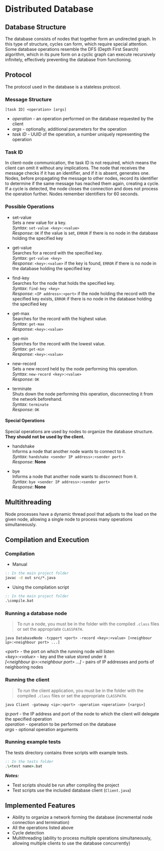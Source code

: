 
# Distributed Database

## Database Structure
The database consists of nodes that together form an undirected graph. In this type of structure, cycles can form, which require special attention. Some database operations resemble the DFS (Depth First Search) algorithm, which in its pure form on a cyclic graph can execute recursively infinitely, effectively preventing the database from functioning.

## Protocol
The protocol used in the database is a stateless protocol.

### Message Structure
```
[task ID] <operation> [args]
```
- *operation* - an operation performed on the database requested by the client
- *args* - optionally, additional parameters for the operation
- *task ID* - UUID of the operation, a number uniquely representing the operation

### Task ID
In client-node communication, the task ID is not required, which means the client can omit it without any implications. The node that receives the message checks if it has an identifier, and if it is absent, generates one. Nodes, before propagating the message to other nodes, record its identifier to determine if the same message has reached them again, creating a cycle. If a cycle is detected, the node closes the connection and does not process the operation further. Nodes remember identifiers for 60 seconds.

### Possible Operations
- set-value\
  Sets a new value for a key.\
  *Syntax*: ```set-value <key>:<value>```\
  *Response*: ```OK``` if the value is set, ```ERROR``` if there is no node in the database holding the specified key

- get-value\
  Searches for a record with the specified key.\
  *Syntax*: ```get-value <key>```\
  *Response*: ```<key>:<value>``` if the key is found, ```ERROR``` if there is no node in the database holding the specified key

- find-key\
  Searches for the node that holds the specified key.\
  *Syntax*: ```find-key <key>```\
  *Response*: ```<IP address>:<port>``` if the node holding the record with the specified key exists, ```ERROR``` if there is no node in the database holding the specified key

- get-max\
  Searches for the record with the highest value.\
  *Syntax*: ```get-max```\
  *Response*: ```<key>:<value>```

- get-min\
  Searches for the record with the lowest value.\
  *Syntax*: ```get-min```\
  *Response*: ```<key>:<value>```

- new-record\
  Sets a new record held by the node performing this operation.\
  *Syntax*: ```new-record <key>:<value>```\
  *Response*: ```OK```

- terminate\
  Shuts down the node performing this operation, disconnecting it from the network beforehand.\
  *Syntax*: ```terminate```\
  *Response*: ```OK```

#### Special Operations
Special operations are used by nodes to organize the database structure. **They should not be used by the client.**
- handshake\
  Informs a node that another node wants to connect to it.\
  *Syntax*: ```handshake <sender IP address>:<sender port>```\
  *Response*: **None**

- bye\
  Informs a node that another node wants to disconnect from it.\
  *Syntax*: ```bye <sender IP address>:<sender port>```\
  *Response*: **None**

## Multithreading
Node processes have a dynamic thread pool that adjusts to the load on the given node, allowing a single node to process many operations simultaneously.

## Compilation and Execution
### Compilation
- Manual
```cmd
:: In the main project folder
javac -d out src/*.java
```
- Using the compilation script
```cmd
:: In the main project folder
.\compile.bat
```
### Running a database node
> To run a node, you must be in the folder with the compiled `.class` files or set the appropriate `CLASSPATH`.
```
java DatabaseNode -tcpport <port> -record <key>:<value> [<neighbour ip>:<neighbour port> ...]
```
*\<port\>* - the port on which the running node will listen\
*\<key\>:\<value\>* - key and the value stored under it\
*[\<neighbour ip\>:\<neighbour port\> ...]* - pairs of IP addresses and ports of neighboring nodes

### Running the client
> To run the client application, you must be in the folder with the compiled `.class` files or set the appropriate `CLASSPATH`.
```
java Client -gateway <ip>:<port> -operation <operation> [<args>]
```
*ip:port* - the IP address and port of the node to which the client will delegate the specified operation\
*operation* - operation to be performed on the database\
*args* - optional operation arguments

### Running example tests
The tests directory contains three scripts with example tests.
```cmd
:: In the tests folder
.\<test name>.bat
```

***Notes:***
- Test scripts should be run after compiling the project
- Test scripts use the included database client (```Client.java```)

## Implemented Features
- Ability to organize a network forming the database (incremental node connection and termination)
- All the operations listed above
- Cycle detection
- Multithreading (ability to process multiple operations simultaneously, allowing multiple clients to use the database concurrently)